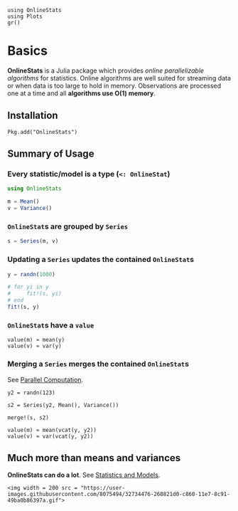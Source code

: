 ```@setup abc
using OnlineStats
using Plots
gr()
```

# Basics

**OnlineStats** is a Julia package which provides *online parallelizable algorithms* for statistics.  Online algorithms are well suited for streaming data or when data is too large to hold in memory.  Observations are processed one at a time and all **algorithms use O(1) memory**.

## Installation

```
Pkg.add("OnlineStats")
```

## Summary of Usage

### Every statistic/model is a type (`<: OnlineStat`)

```julia
using OnlineStats 

m = Mean()
v = Variance()
```

### `OnlineStat`s are grouped by `Series`

```julia
s = Series(m, v)
```

### Updating a `Series` updates the contained `OnlineStat`s

```julia
y = randn(1000)

# for yi in y
#     fit!(s, yi)
# end
fit!(s, y)
```

### `OnlineStat`s have a `value`

```
value(m) ≈ mean(y)    
value(v) ≈ var(y)  
```


### Merging a `Series` merges the contained `OnlineStat`s

See [Parallel Computation](@ref).

```
y2 = randn(123)

s2 = Series(y2, Mean(), Variance())

merge!(s, s2)

value(m) ≈ mean(vcat(y, y2))    
value(v) ≈ var(vcat(y, y2))  
```

## Much more than means and variances

**OnlineStats can do a lot**.  See [Statistics and Models](@ref).

```@raw html
<img width = 200 src = "https://user-images.githubusercontent.com/8075494/32734476-260821d0-c860-11e7-8c91-49ba0b86397a.gif">
```